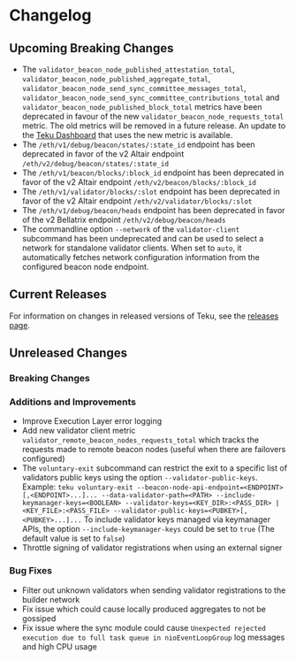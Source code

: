 # Changelog

## Upcoming Breaking Changes
- The `validator_beacon_node_published_attestation_total`, `validator_beacon_node_published_aggregate_total`,
  `validator_beacon_node_send_sync_committee_messages_total`, `validator_beacon_node_send_sync_committee_contributions_total`
  and `validator_beacon_node_published_block_total` metrics have been deprecated in favour of the new `validator_beacon_node_requests_total` metric.
  The old metrics will be removed in a future release. An update to the [Teku Dashboard](https://grafana.com/grafana/dashboards/13457) that uses the new metric is available.
- The `/eth/v1/debug/beacon/states/:state_id` endpoint has been deprecated in favor of the v2 Altair endpoint `/eth/v2/debug/beacon/states/:state_id`
- The `/eth/v1/beacon/blocks/:block_id` endpoint has been deprecated in favor of the v2 Altair endpoint `/eth/v2/beacon/blocks/:block_id`
- The `/eth/v1/validator/blocks/:slot` endpoint has been deprecated in favor of the v2 Altair endpoint `/eth/v2/validator/blocks/:slot`
- The `/eth/v1/debug/beacon/heads` endpoint has been deprecated in favor of the v2 Bellatrix endpoint `/eth/v2/debug/beacon/heads`
- The commandline option `--network` of the `validator-client` subcommand has been undeprecated and can be used to select a network for standalone validator clients. When set to `auto`, it automatically
  fetches network configuration information from the configured beacon node endpoint.  

## Current Releases
For information on changes in released versions of Teku, see the [releases page](https://github.com/ConsenSys/teku/releases).

## Unreleased Changes

### Breaking Changes

### Additions and Improvements
- Improve Execution Layer error logging
- Add new validator client metric `validator_remote_beacon_nodes_requests_total` which tracks the requests made to remote beacon nodes (useful when there are failovers configured)
- The `voluntary-exit` subcommand can restrict the exit to a specific list of validators public keys using the option `--validator-public-keys`.
  Example: `teku voluntary-exit --beacon-node-api-endpoint=<ENDPOINT>[,<ENDPOINT>...]... --data-validator-path=<PATH> --include-keymanager-keys=<BOOLEAN> --validator-keys=<KEY_DIR>:<PASS_DIR> | <KEY_FILE>:<PASS_FILE> --validator-public-keys=<PUBKEY>[,<PUBKEY>...]...`
  To include validator keys managed via keymanager APIs, the option `--include-keymanager-keys` could be set to `true` (The default value is set to `false`)
- Throttle signing of validator registrations when using an external signer

### Bug Fixes
- Filter out unknown validators when sending validator registrations to the builder network
- Fix issue which could cause locally produced aggregates to not be gossiped
- Fix issue where the sync module could cause `Unexpected rejected execution due to full task queue in nioEventLoopGroup` log messages and high CPU usage